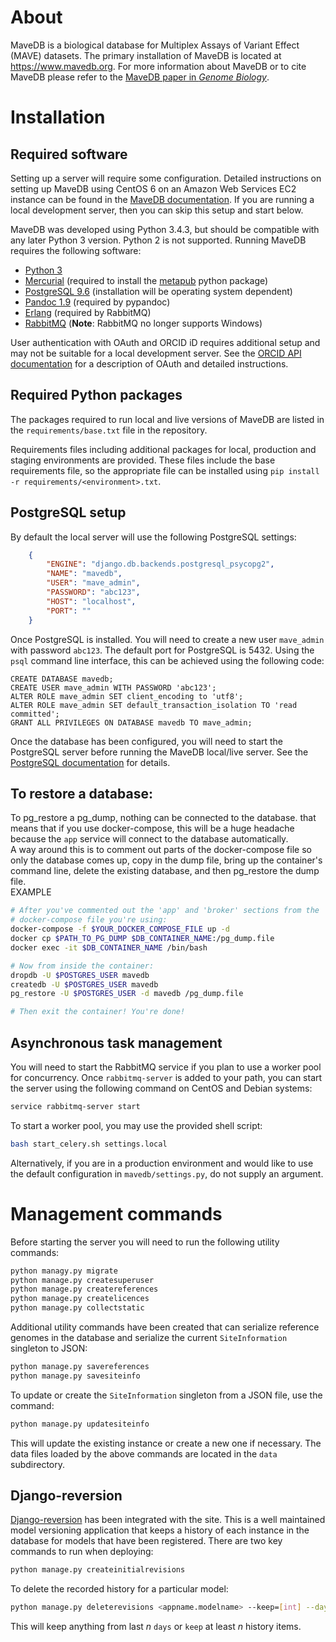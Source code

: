 # About
MaveDB is a biological database for Multiplex Assays of Variant Effect (MAVE)
datasets. The primary installation of MaveDB is located at
https://www.mavedb.org. For more information about MaveDB or to cite MaveDB
please refer to the
[MaveDB paper in *Genome Biology*](https://doi.org/10.1186/s13059-019-1845-6).

# Installation
## Required software
Setting up a server will require some configuration. Detailed instructions on
setting up MaveDB using CentOS 6 on an Amazon Web Services EC2 instance can be
found in the [MaveDB documentation](./CentOS6.md). If you are running a local
development server, then you can skip this setup and start below.

 MaveDB was developed using Python 3.4.3, but should be compatible with
 any later Python 3 version. Python 2 is not supported. Running MaveDB requires
 the following software:
 - [Python 3](https://www.python.org/downloads/)
 - [Mercurial](https://www.mercurial-scm.org/) (required to install the
 [metapub](http://bitbucket.org/afrubin/metapub) python package)
 - [PostgreSQL 9.6](https://www.postgresql.org/about/) (installation will be
 operating system dependent)
 - [Pandoc 1.9](https://pandoc.org/releases.html#pandoc-1.19.2.4-10-sep-2017)
 (required by pypandoc)
 - [Erlang](http://www.rabbitmq.com/which-erlang.html) (required by RabbitMQ)
 - [RabbitMQ](http://www.rabbitmq.com/download.html)
 (**Note**: RabbitMQ no longer supports Windows)

 User authentication with OAuth and ORCID iD requires additional setup and may
 not be suitable for a local development server. See the
 [ORCID API documentation](https://members.orcid.org/api/oauth) for a
 description of OAuth and detailed instructions.

## Required Python packages
The packages required to run local and live versions of MaveDB are listed in the `requirements/base.txt` file in the repository.

Requirements files including additional packages for local, production and staging environments are provided. These files include the base requirements file, so the appropriate file can be installed using `pip install -r requirements/<environment>.txt`.

## PostgreSQL setup
 By default the local server will use the following PostgreSQL settings:

```json
    {
        "ENGINE": "django.db.backends.postgresql_psycopg2",
        "NAME": "mavedb",
        "USER": "mave_admin",
        "PASSWORD": "abc123",
        "HOST": "localhost",
        "PORT": ""
    }
```

Once PostgreSQL is installed. You will need to create a new user `mave_admin`
with password `abc123`. The default port for PostgreSQL is 5432. Using the
`psql` command line interface, this can be achieved using the following code:

```postgresplsql
CREATE DATABASE mavedb;
CREATE USER mave_admin WITH PASSWORD 'abc123';
ALTER ROLE mave_admin SET client_encoding to 'utf8';
ALTER ROLE mave_admin SET default_transaction_isolation TO 'read committed';
GRANT ALL PRIVILEGES ON DATABASE mavedb TO mave_admin;
```

Once the database has been configured, you will need to start the PostgreSQL
server before running the MaveDB local/live server. See the [PostgreSQL
documentation](https://www.postgresql.org/docs/9.6/static/server-start.html)
for details.

## To restore a database:
To pg_restore a pg_dump, nothing can be connected to the database. that means
that if you use docker-compose, this will be a huge headache because the `app`
service will connect to the database automatically.  
A way around this is to comment out parts of the docker-compose file so only
the database comes up, copy in the dump file, bring up the container's command
line, delete the existing database, and then pg_restore the dump file.  
EXAMPLE
```bash
# After you've commented out the 'app' and 'broker' sections from the
# docker-compose file you're using:
docker-compose -f $YOUR_DOCKER_COMPOSE_FILE up -d
docker cp $PATH_TO_PG_DUMP $DB_CONTAINER_NAME:/pg_dump.file
docker exec -it $DB_CONTAINER_NAME /bin/bash

# Now from inside the container:
dropdb -U $POSTGRES_USER mavedb
createdb -U $POSTGRES_USER mavedb
pg_restore -U $POSTGRES_USER -d mavedb /pg_dump.file

# Then exit the container! You're done!
```

## Asynchronous task management
You will need to start the RabbitMQ service if you plan to use a worker
pool for concurrency. Once `rabbitmq-server` is added to your path, you
can start the server using the following command on CentOS and Debian systems:

```bash
service rabbitmq-server start
```

To start a worker pool, you may use the provided shell script:

```bash
bash start_celery.sh settings.local
```

Alternatively, if you are in a production environment and would like to use
the default configuration in `mavedb/settings.py`, do not supply an argument.

# Management commands
Before starting the server you will need to run the following utility commands:

```bash
python managy.py migrate
python manage.py createsuperuser
python manage.py createreferences
python manage.py createlicences
python manage.py collectstatic
```

Additional utility commands have been created that can serialize reference
genomes in the database and serialize the current `SiteInformation`
singleton to JSON:

```bash
python manage.py savereferences
python manage.py savesiteinfo
```

To update or create the `SiteInformation` singleton from a JSON file, use the
command:

```bash
python manage.py updatesiteinfo
```

This will update the existing instance or create a new one if necessary. The
data files loaded by the above commands are located in the `data` subdirectory.


## Django-reversion
[Django-reversion](https://django-reversion.readthedocs.io/en/stable/) has been
integrated with the site. This is a well maintained model versioning application
that keeps a history of each instance in the database for models that have been
registered. There are two key commands to run when deploying:

```python manage.py migrate
python manage.py createinitialrevisions
```

To delete the recorded history for a particular model:

```bash
python manage.py deleterevisions <appname.modelname> --keep=[int] --days=[int]
```

This will keep anything from last *n* `days` or `keep` at least *n* history
items.
